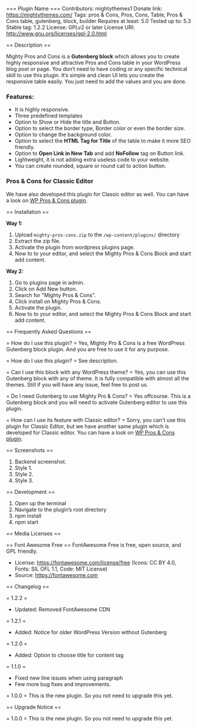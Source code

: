 === Plugin Name ===
Contributors: mightythemes1
Donate link: https://mightythemes.com/
Tags: pros & Cons, Pros, Cons, Table, Pros & Cons table, gutenberg, block, builder
Requires at least: 5.0
Tested up to: 5.3
Stable tag: 1.2.2
License: GPLv2 or later
License URI: http://www.gnu.org/licenses/gpl-2.0.html


== Description ==

Mighty Pros and Cons is a **Gutenberg block** which allows you to create highly responsive and attractive Pros and Cons table in your WordPress blog post or page. 
You don’t need to have coding or any specific technical skill to use this plugin. It’s simple and clean UI lets you create the responsive table easily. You just need to add the values and you are done. 

### Features: 
* It is highly responsive.
* Three predefined templates
* Option to Show or Hide the title and Button. 
* Option to select the border type, Border color or even the border size.
* Option to change the background color.
* Option to select the **HTML Tag for Title** of the table to make it more SEO friendly. 
* Option to **Open Link in New Tab** and add **NoFollow** tag on Button link. 
* Lightweight, it is not adding extra useless code to your website.
* You can create rounded, square or round call to action button. 

### Pros & Cons for Classic Editor
We have also developed this plugin for Classic editor as well. You can have a look on [WP Pros & Cons plugin](https://wordpress.org/plugins/joomdev-wp-pros-cons/).  

== Installation ==

**Way 1:**
1. Upload `mighty-pros-cons.zip` to the `/wp-content/plugins/` directory
2. Extract the zip file.
3. Activate the plugin from wordpress plugins page.
4. Now to to your editor, and select the Mighty Pros & Cons Block and start add content. 

**Way 2:** 
1. Go to plugins page in admin.
2. Click on Add New button.
3. Search for "Mighty Pros & Cons".
4. Click install on Mighty Pros & Cons.
5. Activate the plugin.
6. Now to to your editor, and select the Mighty Pros & Cons Block and start add content. 

== Frequently Asked Questions ==

= How do I use this plugin? =
Yes, Mighty Pro & Cons is a free WordPress Gutenberg block plugin. And you are free to use it for any purpose. 

= How do I use this plugin? =
See description.

= Can I use this block with any WordPress theme? =
Yes, you can use this Gutenberg block with any of theme. It is fully compatible with almost all the themes. Still if you will have any issue, feel free to post us.

= Do I need Gutenberg to use Mighty Pro & Cons?  =
Yes offcourse. This is a Gutenberg block and you will need to activate Gutenberg editor to use this plugin. 

= How can I use its feature with Classic editor?  =
Sorry, you can't use this plugin for Classic Editor, but we have another same plugin which is developed for Classic editor. You can have a look on [WP Pros & Cons plugin](https://wordpress.org/plugins/joomdev-wp-pros-cons/).  

== Screenshots ==

1. Backend screenshot.
2. Style 1.
3. Style 2.
4. Style 3.

== Development ==

1. Open up the terminal
2. Navigate to the plugin’s root directory
3. npm install
4. npm start

== Media Licenses ==

== Font Awesome Free ==
FontAwesome Free is free, open source, and GPL friendly.
* License: https://fontawesome.com/license/free (Icons: CC BY 4.0, Fonts: SIL OFL 1.1, Code: MIT License)
* Source: https://fontawesome.com

== Changelog ==

= 1.2.2 =
* Updated: Removed FontAwesome CDN

= 1.2.1 =
* Added: Notice for older WordPress Version without Gutenberg

= 1.2.0 =
* Added: Option to choose title for content tag

= 1.1.0 =
* Fixed new line issues when using paragraph
* Few more bug fixes and improvements.

= 1.0.0 =
This is the new plugin. So you not need to upgrade this yet.

== Upgrade Notice ==

= 1.0.0 =
This is the new plugin. So you not need to upgrade this yet.


